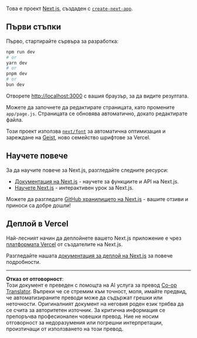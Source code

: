 <!--
CO_OP_TRANSLATOR_METADATA:
{
  "original_hash": "ff47271e53637b2ba6ba72ad2b70f6d7",
  "translation_date": "2025-10-03T11:58:52+00:00",
  "source_file": "memory-game/README.md",
  "language_code": "bg"
}
-->
Това е проект [Next.js](https://nextjs.org), създаден с [`create-next-app`](https://github.com/vercel/next.js/tree/canary/packages/create-next-app).

## Първи стъпки

Първо, стартирайте сървъра за разработка:

```bash
npm run dev
# or
yarn dev
# or
pnpm dev
# or
bun dev
```

Отворете [http://localhost:3000](http://localhost:3000) с вашия браузър, за да видите резултата.

Можете да започнете да редактирате страницата, като промените `app/page.js`. Страницата се обновява автоматично, докато редактирате файла.

Този проект използва [`next/font`](https://nextjs.org/docs/app/building-your-application/optimizing/fonts) за автоматична оптимизация и зареждане на [Geist](https://vercel.com/font), ново семейство шрифтове за Vercel.

## Научете повече

За да научите повече за Next.js, разгледайте следните ресурси:

- [Документация на Next.js](https://nextjs.org/docs) - научете за функциите и API на Next.js.
- [Научете Next.js](https://nextjs.org/learn) - интерактивен урок за Next.js.

Можете да разгледате [GitHub хранилището на Next.js](https://github.com/vercel/next.js) - вашите отзиви и приноси са добре дошли!

## Деплой в Vercel

Най-лесният начин да деплойнете вашето Next.js приложение е чрез [платформата Vercel](https://vercel.com/new?utm_medium=default-template&filter=next.js&utm_source=create-next-app&utm_campaign=create-next-app-readme) от създателите на Next.js.

Разгледайте нашата [документация за деплой на Next.js](https://nextjs.org/docs/app/building-your-application/deploying) за повече подробности.

---

**Отказ от отговорност**:  
Този документ е преведен с помощта на AI услуга за превод [Co-op Translator](https://github.com/Azure/co-op-translator). Въпреки че се стремим към точност, моля, имайте предвид, че автоматизираните преводи може да съдържат грешки или неточности. Оригиналният документ на неговия роден език трябва да се счита за авторитетен източник. За критична информация се препоръчва професионален човешки превод. Ние не носим отговорност за недоразумения или погрешни интерпретации, произтичащи от използването на този превод.